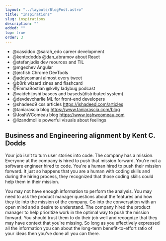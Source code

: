 ```yaml
---
layout: "../layouts/BlogPost.astro"
title: "Inspirations"
slug: inspirations
description: ""
added: ""
top: true
order: 3
---
```


- @cassidoo @sarah_edo career development
- @kentcdodds @dan_abramov about React
- @stefanjudis dev reources and TIL
- @mgechev Angular
- @jecfish Chrome DevTools
- @addyosmani almost every tweet
- @b0rk wizard zines and flashcard
- @EmmaBostian @kvlly ladybug podcast
- @vaidehijoshi basecs and baseds(distributed system)
- @devdevcharlie ML for front-end developers
- @shadeed9 css articles https://ishadeed.com/articles
- @taniarascia blog https://www.taniarascia.com/blog
- @JoshWComeau blog https://www.joshwcomeau.com
- @lizandmollie powerful visuals about feelings

## Business and Engineering alignment by Kent C. Dodds
Your job isn't to turn user stories into code. The company has a mission. Everyone at the company is hired to push that mission forward. You're not a software engineer hired to code. You're a human hired to push their mission forward. It just so happens that you are a human with coding skills and during the hiring process, they recognized that those coding skills could help them in their mission.

You may not have enough information to perform the analysis. You may need to ask the product manager questions about the features and how they tie into the mission of the company. Go into the conversation with an open mind and a desire to understand. The company hired the product manager to help prioritize work in the optimal way to push the mission forward. You should trust them to do their job well and recognize that they may have context that you're missing. So long as you effectively expressed all the information you can about the long-term benefit-to-effort ratio of your ideas then you've done all you can there.
